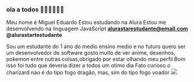 ### ola a todos 👋🏻👋🏻👋🏻
Meu nome é Miguel Eduardo
Estou estudando na Alura
Estou me desenvolvendo na linguagem JavaScript
**alurastarestudante@email.com**
**@alurastartestudante**

Sou um estudante do 1 ano do medio ensino medio e no futuro quero ser um desenvolvedor de software
gosto muito de ver anime, desenhos, pokemon entre outras coisas,obrigado por estar olhando meu perfil 
Bom isso foi tudo que deveria dizer a todos um otimo dia
Fato curioso o charizard nao é do tipo fogo dragão, mas, sim do tipo fogo voador
![](https://media1.tenor.com/m/ejwE04AwynAAAAAC/gaaa-charmander.gif)
